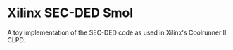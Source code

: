 # Xilinx SEC-DED Smol

A toy implementation of the SEC-DED code as used in Xilinx's Coolrunner II CLPD.
